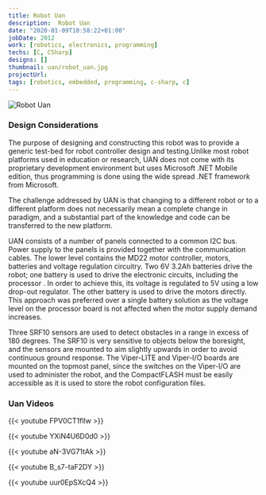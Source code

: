 ```yaml
---
title: Robot Uan
description:  Robot Uan
date: "2020-01-09T10:58:22+01:00"
jobDate: 2012
work: [robotics, electronics, programming]
techs: [C, CSharp]
designs: []
thumbnail: uan/robot_uan.jpg
projectUrl: 
tags: [robotics, embedded, programming, c-sharp, c]
---
```



![Robot Uan](/project/uan_desc.jpg)

### Design Considerations

The purpose of designing and constructing this robot was to provide a generic test-bed for robot controller design and testing.Unlike most robot platforms used in education or research, UAN does not come with its proprietary development environment but uses Microsoft .NET Mobile edition, thus programming is done using the wide spread .NET framework from Microsoft. 

The challenge addressed by UAN is that changing to a different robot or to a different platform does not necessarily mean a complete change in paradigm, and a substantial part of the knowledge and code can be transferred to the new platform. 

UAN consists of a number of panels connected to a common I2C bus. Power supply to the panels is provided together with the communication cables. The lower level contains the MD22 motor controller, motors, batteries and voltage regulation circuitry. Two 6V 3.2Ah batteries drive the robot; one battery is used to drive the electronic circuits, including the processor . In order to achieve this, its voltage is regulated to 5V using a low drop-out regulator. The other battery is used to drive the motors directly. This approach was preferred over a single battery solution as the voltage level on the processor board is not affected when the motor supply demand increases. 

Three SRF10 sensors are used to detect obstacles in a range in excess of 180 degrees. The SRF10 is very sensitive to objects below the boresight, and the sensors are mounted to aim slightly upwards in order to avoid continuous ground response. The Viper-LITE and Viper-I/O boards are mounted on the topmost panel, since the switches on the Viper-I/O are used to administer the robot, and the CompactFLASH must be easily accessible as it is used to store the robot configuration files.

### Uan Videos

{{< youtube FPV0CT1fllw >}}

{{< youtube YXiN4U6D0d0 >}}

{{< youtube aN-3VG71tAk >}}

{{< youtube B_s7-taF2DY >}}

{{< youtube uur0EpSXcQ4 >}}